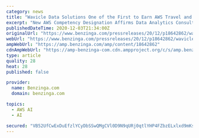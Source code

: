 ```yaml
---
category: news
title: "Wavicle Data Solutions One of the First to Earn AWS Travel and Hospitality Competency Status"
excerpt: "New AWS Competency Designation Affirms Data Analytics Consulting Company's Commitment to Bringing Deep AWS Expertise to its Travel, Hospitality, and Restaurant Customers CHICAGO"
publishedDateTime: 2020-12-03T21:34:00Z
originalUrl: "https://www.benzinga.com/pressreleases/20/12/p18642862/wavicle-data-solutions-one-of-the-first-to-earn-aws-travel-and-hospitality-competency-status"
webUrl: "https://www.benzinga.com/pressreleases/20/12/p18642862/wavicle-data-solutions-one-of-the-first-to-earn-aws-travel-and-hospitality-competency-status"
ampWebUrl: "https://amp.benzinga.com/amp/content/18642862"
cdnAmpWebUrl: "https://amp-benzinga-com.cdn.ampproject.org/c/s/amp.benzinga.com/amp/content/18642862"
type: article
quality: 28
heat: 28
published: false

provider:
  name: Benzinga.com
  domain: benzinga.com

topics:
  - AWS AI
  - AI

secured: "VB52UfCwExDuEfzlYCyDbSSwQMgCVl0D9N9qURj0qtlYHP4FZbzELxlxd9mKsKoxZaM95AIeUZWWaBtYImF7dZdohqmQOzg+4Bfh6qn2VQEhYQ96nGJax0QzrcvBgQyi8PkfDt7V0+EbwrGCYPexvKbdOk7dMwmRosVuOHeXfjppTQlIlHFyGLXqArruDdHmoHS9L70kxw/wmd6vs+w0jafvaDq4BiGXPCHW0yh/G795IvJwLp8UPPa1NwODLMpJF+kBzbHYjFLuawPEb00yqCDH9vkWHVtmuZMvNmqUFYc9myqJx7BTOzV4iI6kni4gX2F6Zt7Ylk6scvaGTvtC/C04MZsySZyn1YDZ27xME44=;HHePy0YmLaswwdkltEgF4A=="
---
```


